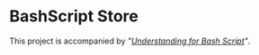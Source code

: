 # BashScript Store

This project is accompanied by _"[Understanding for Bash Script](https://www.notion.so/unchaptered/BashScript-12d7e97277684b7789c47cd68b7e2307?pvs=4)"_.
